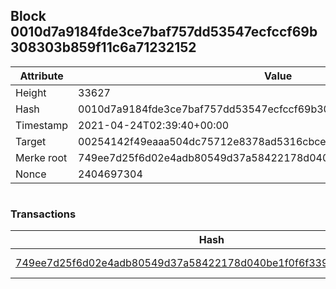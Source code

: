 ## Block 0010d7a9184fde3ce7baf757dd53547ecfccf69b308303b859f11c6a71232152

Attribute | Value
--- | ---
Height | 33627
Hash | 0010d7a9184fde3ce7baf757dd53547ecfccf69b308303b859f11c6a71232152
Timestamp | 2021-04-24T02:39:40+00:00
Target | 00254142f49eaaa504dc75712e8378ad5316cbcead634704b3734b6271167cc4
Merke root | 749ee7d25f6d02e4adb80549d37a58422178d040be1f0f6f3392af514bb69d11
Nonce | 2404697304

```

```

### Transactions

Hash | Amount
--- | ---
[749ee7d25f6d02e4adb80549d37a58422178d040be1f0f6f3392af514bb69d11](749ee7d25f6d02e4adb80549d37a58422178d040be1f0f6f3392af514bb69d11.md) | 10.00000000 SKEPTI 

